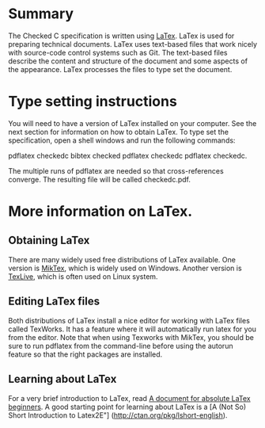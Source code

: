 # Summary

The Checked C specification is written using [LaTex](https://latex-project.org/intro.html).
LaTex is used for preparing technical documents.  LaTex uses text-based files that work
nicely with source-code control systems such as Git.  The text-based files describe the
content and structure of the document and some aspects of the appearance.  LaTex processes
the files to type set the document.

# Type setting instructions

You will need to have a version of LaTex installed on your computer.  See the next
section for information on how to obtain LaTex.  To type set the specification, open a shell
windows and run the following commands:

pdflatex checkedc
bibtex checked
pdflatex checkedc
pdflatex checkedc.

The multiple runs of pdflatex are needed so that cross-references converge.   The
resulting file will be called checkedc.pdf.

# More information on LaTex.

## Obtaining LaTex 
There are many widely
used free distributions of LaTex available.   One version is [MikTex](http://www.miktek.org),
which is widely used on Windows.  Another version is [TexLive](http://tug.org/texlive/),
which is often used on Linux system.

## Editing LaTex files

Both distributions of LaTex install a nice editor for working with LaTex files called TexWorks.    It has a feature where it will automatically run latex for you from the editor.    Note that when using Texworks with MikTex, you should be sure to run pdflatex from the command-line before using the autorun feature so that the right packages are installed.

## Learning about LaTex

For a very brief introduction to LaTex, read [A document for absolute LaTex beginners](http://ctan.org/pkg/first-latex-doc).   A good starting point for learning about LaTex is a [A (Not So) Short Introduction to Latex2E"] (http://ctan.org/pkg/lshort-english).

